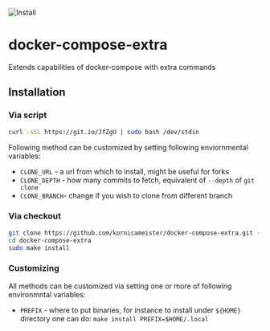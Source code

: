![Install](https://github.com/kornicameister/docker-compose-extra/workflows/Install/badge.svg?branch=master&event=push)

# docker-compose-extra
Extends capabilities of docker-compose with extra commands

## Installation

### Via script

```sh
curl -sSL https://git.io/JfZgU | sudo bash /dev/stdin
```

Following method can be customized by setting following enviornmental variables:
- `CLONE_URL` - a url from which to install, might be useful for forks
- `CLONE_DEPTH` - how many commits to fetch, equivalent of `--depth` of `git clone`
- `CLONE_BRANCH`- change if you wish to clone from different branch

### Via checkout

```sh
git clone https://github.com/kornicameister/docker-compose-extra.git --depth 1
cd docker-compose-extra
sudo make install
```

### Customizing

All methods can be customized via setting one or more of following environmntal variables:
- `PREFIX` - where to put binaries, for instance to install under `${HOME}` directory one can do:
  `make install PREFIX=$HOME/.local`
